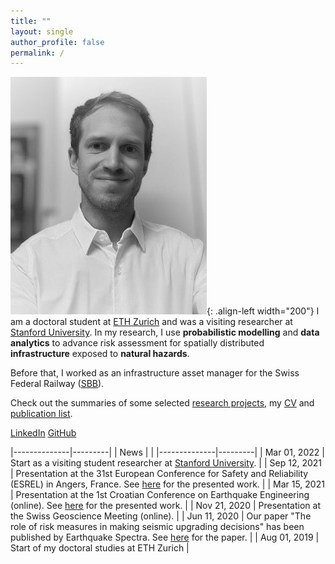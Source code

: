 ```yaml
---
title: ""
layout: single
author_profile: false
permalink: /
---
```



![](/assets/images/li_1_web.jpg){: .align-left width="200"}
I am a doctoral student at [ETH Zurich](https://www.ethz.ch/) and was a visiting researcher at [Stanford University](https://www.stanford.edu/). In my research, I use **probabilistic modelling** and **data analytics** to advance risk assessment for spatially distributed **infrastructure** exposed to **natural hazards**.

Before that, I worked as an infrastructure asset manager for the Swiss Federal Railway ([SBB](https://company.sbb.ch/en/home.html)).

Check out the summaries of some selected [research projects](/_research/projects/), my [CV](/assets/CV_LB.pdf) and [publication list](/_research/publications/).

<a class="btn btn--primary" href="https://www.linkedin.com/in/lukas-bodenmann/"> <i class="fab fa-fw fa-linkedin"></i> LinkedIn</a>  <a class="btn btn--primary" href="https://github.com/bodlukas"> <i class="fab fa-fw fa-github"></i> GitHub</a> 

|--------------|---------|
| News | |
|--------------|---------|
| Mar 01, 2022  | Start as a visiting student researcher at [Stanford University](https://www.stanford.edu/).  |
| Sep 12, 2021  | Presentation at the 31st European Conference for Safety and Reliability (ESREL) in Angers, France. See [here](https://doi.org/10.3850/978-981-18-2016-8_559-cd) for the presented work.  |
| Mar 15, 2021  | Presentation at the 1st Croatian Conference on Earthquake Engineering (online). See [here](https://www.research-collection.ethz.ch/handle/20.500.11850/502087) for the presented work. |
| Nov 21, 2020  | Presentation at the Swiss Geoscience Meeting (online).  |
| Jun 11, 2020  | Our paper "The role of risk measures in making seismic upgrading decisions" has been published by Earthquake Spectra. See [here](https://doi.org/10.1177/8755293020919423) for the paper. |
| Aug 01, 2019  | Start of my doctoral studies at ETH Zurich  |
